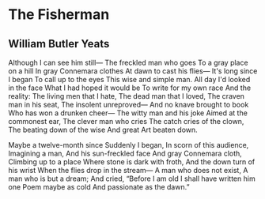 # The Fisherman
## William Butler Yeats
Although I can see him still—
The freckled man who goes
To a gray place on a hill
In gray Connemara clothes
At dawn to cast his flies—
It's long since I began
To call up to the eyes
This wise and simple man.
All day I'd looked in the face
What I had hoped it would be
To write for my own race
And the reality:
The living men that I hate,
The dead man that I loved,
The craven man in his seat,
The insolent unreproved—
And no knave brought to book
Who has won a drunken cheer—
The witty man and his joke
Aimed at the commonest ear,
The clever man who cries
The catch cries of the clown,
The beating down of the wise
And great Art beaten down.

Maybe a twelve-month since
Suddenly I began,
In scorn of this audience,
Imagining a man,
And his sun-freckled face
And gray Connemara cloth,
Climbing up to a place
Where stone is dark with froth,
And the down turn of his wrist
When the flies drop in the stream—
A man who does not exist,
A man who is but a dream;
And cried, “Before I am old
I shall have written him one
Poem maybe as cold
And passionate as the dawn.”